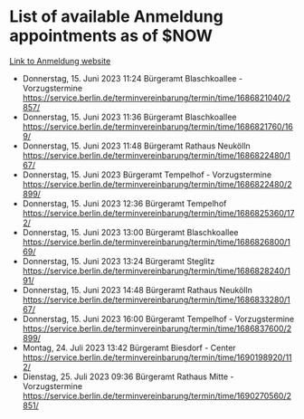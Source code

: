 # List of available Anmeldung appointments as of $NOW
[Link to Anmeldung website](https://service.berlin.de/terminvereinbarung/termin/tag.php?termin=1&anliegen[]=120686&dienstleisterlist=122210,122217,327316,122219,327312,122227,327314,122231,327346,122243,327348,122254,122252,329742,122260,329745,122262,329748,122271,327278,122273,327274,122277,327276,330436,122280,327294,122282,327290,122284,327292,122291,327270,122285,327266,122286,327264,122296,327268,150230,329760,122297,327286,122294,327284,122312,329763,122314,329775,122304,327330,122311,327334,122309,327332,317869,122281,327352,122279,329772,122283,122276,327324,122274,327326,122267,329766,122246,327318,122251,327320,122257,327322,122208,327298,122226,327300&herkunft=http%3A%2F%2Fservice.berlin.de%2Fdienstleistung%2F120686%2F)
- Donnerstag, 15. Juni 2023 11:24 Bürgeramt Blaschkoallee - Vorzugstermine https://service.berlin.de/terminvereinbarung/termin/time/1686821040/2857/
- Donnerstag, 15. Juni 2023 11:36 Bürgeramt Blaschkoallee https://service.berlin.de/terminvereinbarung/termin/time/1686821760/169/
- Donnerstag, 15. Juni 2023 11:48 Bürgeramt Rathaus Neukölln https://service.berlin.de/terminvereinbarung/termin/time/1686822480/167/
- Donnerstag, 15. Juni 2023  Bürgeramt Tempelhof - Vorzugstermine https://service.berlin.de/terminvereinbarung/termin/time/1686822480/2899/
- Donnerstag, 15. Juni 2023 12:36 Bürgeramt Tempelhof https://service.berlin.de/terminvereinbarung/termin/time/1686825360/172/
- Donnerstag, 15. Juni 2023 13:00 Bürgeramt Blaschkoallee https://service.berlin.de/terminvereinbarung/termin/time/1686826800/169/
- Donnerstag, 15. Juni 2023 13:24 Bürgeramt Steglitz https://service.berlin.de/terminvereinbarung/termin/time/1686828240/191/
- Donnerstag, 15. Juni 2023 14:48 Bürgeramt Rathaus Neukölln https://service.berlin.de/terminvereinbarung/termin/time/1686833280/167/
- Donnerstag, 15. Juni 2023 16:00 Bürgeramt Tempelhof - Vorzugstermine https://service.berlin.de/terminvereinbarung/termin/time/1686837600/2899/
- Montag, 24. Juli 2023 13:42 Bürgeramt Biesdorf - Center https://service.berlin.de/terminvereinbarung/termin/time/1690198920/112/
- Dienstag, 25. Juli 2023 09:36 Bürgeramt Rathaus Mitte - Vorzugstermine https://service.berlin.de/terminvereinbarung/termin/time/1690270560/2851/
